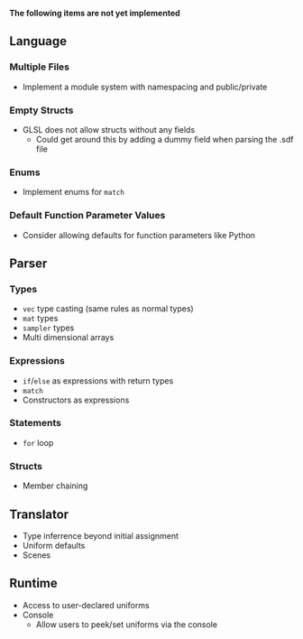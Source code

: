 **The following items are not yet implemented**

## Language
### Multiple Files
- Implement a module system with namespacing and public/private
### Empty Structs
- GLSL does not allow structs without any fields
  - Could get around this by adding a dummy field when parsing the .sdf file
### Enums
- Implement enums for `match`
### Default Function Parameter Values
- Consider allowing defaults for function parameters like Python

## **Parser**
### Types
- `vec` type casting (same rules as normal types)
- `mat` types
- `sampler` types
- Multi dimensional arrays
### Expressions
- `if`/`else` as expressions with return types
- `match`
- Constructors as expressions
### Statements
- `for` loop  
### Structs
- Member chaining

## **Translator**
- Type inferrence beyond initial assignment
- Uniform defaults
- Scenes

## **Runtime**
- Access to user-declared uniforms
- Console
  - Allow users to peek/set uniforms via the console